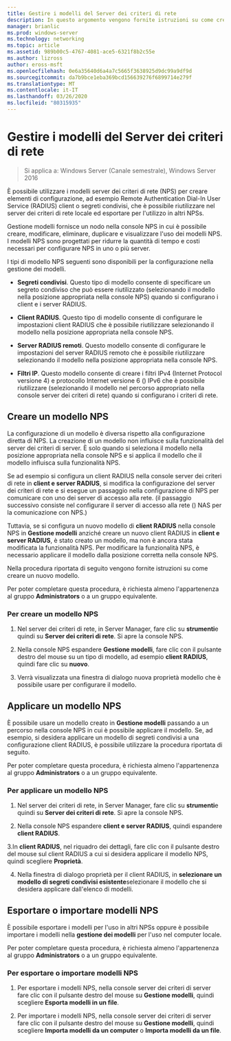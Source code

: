 ```yaml
---
title: Gestire i modelli del Server dei criteri di rete
description: In questo argomento vengono fornite istruzioni su come creare, applicare, esportare e importare modelli NPS per server dei criteri di rete in Windows Server 2016.
manager: brianlic
ms.prod: windows-server
ms.technology: networking
ms.topic: article
ms.assetid: 989b00c5-4767-4081-ace5-6321f8b2c55e
ms.author: lizross
author: eross-msft
ms.openlocfilehash: 0e6a35640d6a4a7c5665f3638925d9dc99a9df9d
ms.sourcegitcommit: da7b9bce1eba369bcd156639276f6899714e279f
ms.translationtype: MT
ms.contentlocale: it-IT
ms.lasthandoff: 03/26/2020
ms.locfileid: "80315935"
---
```

# <a name="manage-nps-templates"></a>Gestire i modelli del Server dei criteri di rete

>Si applica a: Windows Server (Canale semestrale), Windows Server 2016

È possibile utilizzare i modelli server dei criteri di rete \(NPS\) per creare elementi di configurazione, ad esempio Remote Authentication Dial-In User Service \(RADIUS\) client o segreti condivisi, che è possibile riutilizzare nel server dei criteri di rete locale ed esportare per l'utilizzo in altri NPSs. 

Gestione modelli fornisce un nodo nella console NPS in cui è possibile creare, modificare, eliminare, duplicare e visualizzare l'uso dei modelli NPS. I modelli NPS sono progettati per ridurre la quantità di tempo e costi necessari per configurare NPS in uno o più server.

I tipi di modello NPS seguenti sono disponibili per la configurazione nella gestione dei modelli.

- **Segreti condivisi**. Questo tipo di modello consente di specificare un segreto condiviso che può essere riutilizzato (selezionando il modello nella posizione appropriata nella console NPS) quando si configurano i client e i server RADIUS. 

- **Client RADIUS**. Questo tipo di modello consente di configurare le impostazioni client RADIUS che è possibile riutilizzare selezionando il modello nella posizione appropriata nella console NPS.

- **Server RADIUS remoti**. Questo modello consente di configurare le impostazioni del server RADIUS remoto che è possibile riutilizzare selezionando il modello nella posizione appropriata nella console NPS. 

- **Filtri IP**. Questo modello consente di creare i filtri IPv4 (Internet Protocol versione 4) e protocollo Internet versione 6 \(\) IPv6 che è possibile riutilizzare \(selezionando il modello nel percorso appropriato nella console server dei criteri di rete\) quando si configurano i criteri di rete.

## <a name="create-an-nps-template"></a>Creare un modello NPS

La configurazione di un modello è diversa rispetto alla configurazione diretta di NPS. La creazione di un modello non influisce sulla funzionalità del server dei criteri di server. È solo quando si seleziona il modello nella posizione appropriata nella console NPS e si applica il modello che il modello influisca sulla funzionalità NPS. 

Se ad esempio si configura un client RADIUS nella console server dei criteri di rete in **client e server RADIUS**, si modifica la configurazione del server dei criteri di rete e si esegue un passaggio nella configurazione di NPS per comunicare con uno dei server di accesso alla rete. \(il passaggio successivo consiste nel configurare il server di accesso alla rete \(\) NAS per la comunicazione con NPS.\) 

Tuttavia, se si configura un nuovo modello di **client RADIUS** nella console NPS in **Gestione modelli** anziché creare un nuovo client RADIUS in **client e server RADIUS**, è stato creato un modello, ma non è ancora stata modificata la funzionalità NPS. Per modificare la funzionalità NPS, è necessario applicare il modello dalla posizione corretta nella console NPS.

Nella procedura riportata di seguito vengono fornite istruzioni su come creare un nuovo modello.

Per poter completare questa procedura, è richiesta almeno l'appartenenza al gruppo **Administrators** o a un gruppo equivalente.

### <a name="to-create-an-nps-template"></a>Per creare un modello NPS


1. Nel server dei criteri di rete, in Server Manager, fare clic su **strumenti**e quindi su **Server dei criteri di rete**. Si apre la console NPS. 

2. Nella console NPS espandere **Gestione modelli**, fare clic con il pulsante destro del mouse su un tipo di modello, ad esempio **client RADIUS**, quindi fare clic su **nuovo**.

3. Verrà visualizzata una finestra di dialogo nuova proprietà modello che è possibile usare per configurare il modello.

## <a name="apply-an-nps-template"></a>Applicare un modello NPS

È possibile usare un modello creato in **Gestione modelli** passando a un percorso nella console NPS in cui è possibile applicare il modello. Se, ad esempio, si desidera applicare un modello di segreti condivisi a una configurazione client RADIUS, è possibile utilizzare la procedura riportata di seguito.

Per poter completare questa procedura, è richiesta almeno l'appartenenza al gruppo **Administrators** o a un gruppo equivalente.

### <a name="to-apply-an-nps-template"></a>Per applicare un modello NPS

1. Nel server dei criteri di rete, in Server Manager, fare clic su **strumenti**e quindi su **Server dei criteri di rete**. Si apre la console NPS.

2. Nella console NPS espandere **client e server RADIUS**, quindi espandere **client RADIUS**.

3.In **client RADIUS**, nel riquadro dei dettagli, fare clic con il pulsante destro del mouse sul client RADIUS a cui si desidera applicare il modello NPS, quindi scegliere **Proprietà**.

4. Nella finestra di dialogo proprietà per il client RADIUS, in **selezionare un modello di segreti condivisi esistente**selezionare il modello che si desidera applicare dall'elenco di modelli.

## <a name="export-or-import-nps-templates"></a>Esportare o importare modelli NPS

È possibile esportare i modelli per l'uso in altri NPSs oppure è possibile importare i modelli nella **gestione dei modelli** per l'uso nel computer locale. 

Per poter completare questa procedura, è richiesta almeno l'appartenenza al gruppo **Administrators** o a un gruppo equivalente.

### <a name="to-export-or-import-nps-templates"></a>Per esportare o importare modelli NPS

1. Per esportare i modelli NPS, nella console server dei criteri di server fare clic con il pulsante destro del mouse su **Gestione modelli**, quindi scegliere **Esporta modelli in un file**.

2. Per importare i modelli NPS, nella console server dei criteri di server fare clic con il pulsante destro del mouse su **Gestione modelli**, quindi scegliere **Importa modelli da un computer** o **Importa modelli da un file**.



